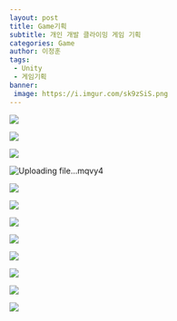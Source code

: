 ```yaml
---
layout: post
title: Game기획
subtitle: 개인 개발 클라이밍 게임 기획
categories: Game
author: 이정훈
tags:
 - Unity
 - 게임기획
banner:
 image: https://i.imgur.com/sk9zSiS.png
---
```



![](https://i.imgur.com/K0QZG8w.png)

![](https://i.imgur.com/mAKGKS7.png)

![](https://i.imgur.com/rinqFZe.jpg)

![Uploading file...mqvy4]()

![](https://i.imgur.com/VIRIeTR.png)

![](https://i.imgur.com/w0j87t7.png)

![](https://i.imgur.com/N8jhFt6.png)

![](https://i.imgur.com/QOyl1Aw.png)

![](https://i.imgur.com/ZjAkmK1.png)

![](https://i.imgur.com/wxWZuDh.png)

![](https://i.imgur.com/X8i8GPr.png)

![](https://i.imgur.com/Kl7Q9GI.png)
